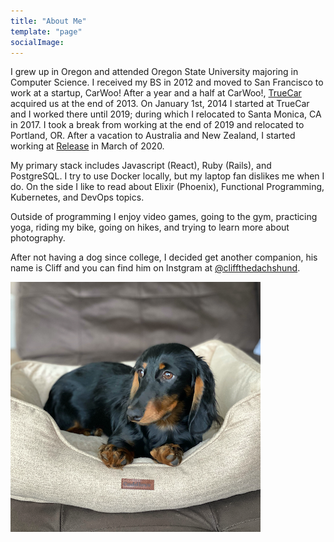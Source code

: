 ```yaml
---
title: "About Me"
template: "page"
socialImage:
---
```


I grew up in Oregon and attended Oregon State University majoring in Computer Science. I received my BS in 2012 and moved to San Francisco to work at a startup, CarWoo! After a year and a half at CarWoo!, [TrueCar](https://truecar.com) acquired us at the end of 2013. On January 1st, 2014 I started at TrueCar and I worked there until 2019; during which I relocated to Santa Monica, CA in 2017. I took a break from working at the end of 2019 and relocated to Portland, OR. After a vacation to Australia and New Zealand, I started working at [Release](https://releaseapp.io) in March of 2020.

My primary stack includes Javascript (React), Ruby (Rails), and PostgreSQL. I try to use Docker locally, but my laptop fan dislikes me when I do. 
On the side I like to read about Elixir (Phoenix), Functional Programming, Kubernetes, and DevOps topics.

Outside of programming I enjoy video games, going to the gym, practicing yoga, riding my bike, going on hikes, and trying to learn more about photography.

After not having a dog since college, I decided get another companion, his name is Cliff and you can find him on Instgram at [@cliffthedachshund](https://www.instagram.com/cliffthedachshund/).

![cliff](media/cliff.png)
